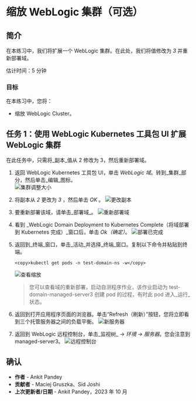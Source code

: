 # 缩放 WebLogic 集群（可选）

## 简介

在本练习中，我们将扩展一个 WebLogic 集群。在此处，我们将值修改为 _3_ 并重新部署域。

估计时间：5 分钟

### 目标

在本练习中，您将：

*   缩放 WebLogic Cluster。

## 任务 1：使用 WebLogic Kubernetes 工具包 UI 扩展 WebLogic 集群

在此任务中，只需将_副本_值从 2 修改为 3，然后重新部署域。

1.  返回 WebLogic Kubernetes 工具包 UI，单击 _WebLogic 域_。转到_集群_部分，然后单击_编辑_图标。  
    ![集群调整大小](images/cluster-resize.png)
    
2.  将副本从 _2_ 更改为 _3_ ，然后单击 _OK_ 。 ![更改副本](images/change-replicas.png)
    
3.  要重新部署该域，请单击_部署域_。 ![重新部署域](images/redeploy-domain.png)
    
4.  看到 _WebLogic Domain Deployment to Kubernetes Complete（将域部署到 Kubernetes 完成）_窗口后，单击 _Ok（确定）_。 ![部署已完成](images/deployment-complete.png)
    
5.  返回到_终端_窗口，单击_活动_并选择_终端_窗口。复制以下命令并粘贴到终端。
    
        <copy>kubectl get pods -n test-domain-ns -w</copy>
        
    
    ![查看缩放](images/view-scaling.png)
    
    > 您可以查看域的重新部署，启动自测程序作业，该作业启动为 test-domain-managed-server3 创建 pod 的过程，有时此 pod 进入_运行_状态。
    
6.  返回到打开应用程序页面的浏览器。单击“Refresh（刷新）”按钮，您将立即看到三个托管服务器之间的负载平衡。 ![新服务器](images/new-server.png)
    
7.  返回到 WebLogic 远程控制台，单击_监视树_ -> _环境_ -> _服务器_。您会注意到 managed-server3。 ![远程控制台](images/remote-console.png)
    

## 确认

*   **作者** - Ankit Pandey
*   **贡献者** - Maciej Gruszka、Sid Joshi
*   **上次更新者/日期** - Ankit Pandey，2023 年 10 月